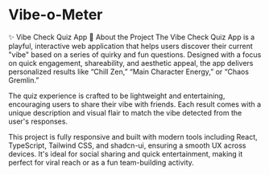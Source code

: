 ﻿# Vibe-o-Meter
✨ Vibe Check Quiz App
🧠 About the Project
The Vibe Check Quiz App is a playful, interactive web application that helps users discover their current "vibe" based on a series of quirky and fun questions. Designed with a focus on quick engagement, shareability, and aesthetic appeal, the app delivers personalized results like “Chill Zen,” “Main Character Energy,” or “Chaos Gremlin.”

The quiz experience is crafted to be lightweight and entertaining, encouraging users to share their vibe with friends. Each result comes with a unique description and visual flair to match the vibe detected from the user's responses.

This project is fully responsive and built with modern tools including React, TypeScript, Tailwind CSS, and shadcn-ui, ensuring a smooth UX across devices. It's ideal for social sharing and quick entertainment, making it perfect for viral reach or as a fun team-building activity.
